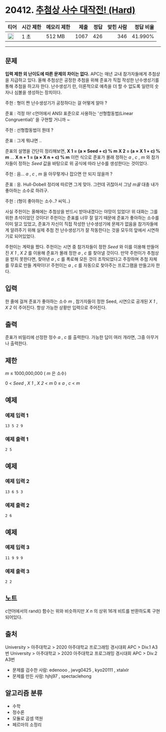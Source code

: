 # 20412. [추첨상 사수 대작전! (Hard)](https://www.acmicpc.net/problem/20412)

| 티어                                                                  | 시간 제한 | 메모리 제한 | 제출 | 정답 | 맞힌 사람 | 정답 비율 |
| --------------------------------------------------------------------- | --------- | ----------- | ---: | ---: | --------: | --------: |
| <img src="https://static.solved.ac/tier_small/14.svg" width="20px" /> | 1 초      | 512 MB      | 1067 |  426 |       346 |   41.990% |

---

## 문제

**입력 제한 외 난이도에 따른 문제의 차이는 없다.** APC는 매년 교내 참가자들에게 추첨상을 지급하고 있다. 올해 추첨상은 공정한 추첨을 위해 준표가 직접 작성한 난수생성기를 통해 추첨을 하고자 한다.
난수생성기
란, 이론적으로 예측을 더 할 수 없도록 일련의 숫자나 심볼을 생성하는 장치이다.

주헌 : 형이 짠 난수생성기가 공정하다는 걸 어떻게 알아 ?

준표 : 걱정 마! c언어에서 ANSI 표준으로 사용하는 '선형합동법(Linear Congruential)' 을 구현할 거니까 ~

주헌 : 선형합동법이 뭔데 ?

준표 : 그게 뭐냐면 ..

준표의 설명을 간단히 정리해보면, **X 1 = (a × Seed + c) % m** **X 2 = (a × X 1 + c) % m** ... **X n + 1 = (a × X n + c) % m** 이런 식으로 준표가 몰래 정하는 _a_ , _c_ , _m_ 와 참가자들이 정하는 _Seed_ 값을 바탕으로 위 공식에 따라 난수를 생성한다는 것이었다.

주헌 : 음... _a_ , _c_ , _m_ 을 아무렇게나 잡으면 안 되지 않을까 ?

준표 : 응. Hull-Dobell 정리에 따르면 그게 맞아. 그런데 귀찮아서 그냥 _m을_ 대충 내가 좋아하는 소수로 하려구.

주헌 : (형이 좋아하는 소수..? 씨익..)

사실 주헌이는 올해에는 추첨상을 반드시 받아내겠다는 야망이 있었다! 위 대화는 그를 위한 초석이었던 것이다! 주헌이는 준표를 너무 잘 알기 때문에 준표가 좋아하는 소수를 이미 알고 있었고, 준표가 자신이 직접 작성한 난수생성기에 문제가 없음을 참가자들에게 알려주기 위해 실제 추첨 전 난수생성기가 잘 작동한다는 것을 모두의 앞에서 시연하기로 되어있었다.

주헌이는 계략을 짰다. 주헌이는 시연 중 참가자들이 정한 _Seed_ 와 이를 이용해 만들어진 _X 1_ , _X 2_ 를 이용해 준표가 몰래 정한 _a_ , _c_ 를 찾아낼 것이다. 만약 주헌이가 추첨상을 받지 못한다면, 찾아낸 _a_ , _c_ 를 폭로해 모든 것이 조작되었다고 주장하며 추첨 자체를 무효로 만들 계략이다! 주헌이는 _a_ , _c_ 를 자동으로 찾아주는 프로그램을 만들고자 한다.

## 입력

한 줄에 걸쳐 준표가 좋아하는 소수 _m_ , 참가자들이 정한 Seed, 시연으로 공개된 _X 1_ , _X 2_ 이 주어진다. 항상 가능한 상황만 입력으로 주어진다.

## 출력

준표가 비밀리에 선정한 정수 _a_ , _c_ 를 출력한다. 가능한 답이 여러 개라면, 그중 아무거나 출력한다.

## 제한

_m_ ≤ 1000,000,000 ( _m_ 은 소수)

0 < _Seed_ , _X 1_ , _X 2_ < _m_ 0 ≤ _a_ , _c_ < _m_

## 예제

### 예제 입력 1

```
13 5 2 9
```

### 예제 출력 1

```
2 5
```

## 예제

### 예제 입력 2

```
13 6 5 3
```

### 예제 출력 2

```
2 6
```

## 예제

### 예제 입력 3

```
11 9 9 9
```

### 예제 출력 3

```
2 2
```

## 노트

c언어에서의 rand() 함수는 위와 비슷하지만 _X n_ 의 상위 16개 비트를 반환하도록 구현되어있다.

## 출처

University
\>
아주대학교
\>
2020 아주대학교 프로그래밍 경시대회 APC
\>
Div.1
A3번
University
\>
아주대학교
\>
2020 아주대학교 프로그래밍 경시대회 APC
\>
Div.2
A3번

- 문제를 검수한 사람: edenooo , jwvg0425 , kyo20111 , xtalxlr
- 문제를 만든 사람: hjhj97 , spectaclehong

## 알고리즘 분류

- 수학
- 정수론
- 모듈로 곱셈 역원
- 페르마의 소정리
